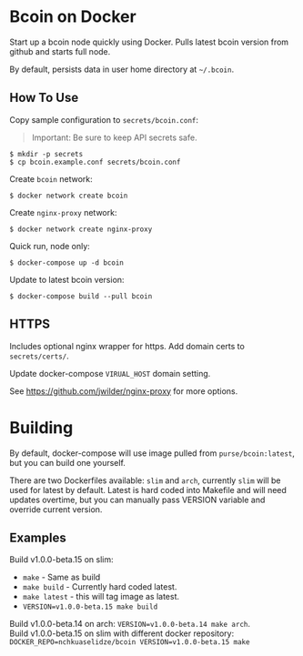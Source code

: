 Bcoin on Docker
=====

Start up a bcoin node quickly using Docker.
Pulls latest bcoin version from github and starts full node.

By default, persists data in user home directory at `~/.bcoin`.

How To Use
----

Copy sample configuration to `secrets/bcoin.conf`:
>Important: Be sure to keep API secrets safe.
```
$ mkdir -p secrets
$ cp bcoin.example.conf secrets/bcoin.conf
```

Create `bcoin` network:
```
$ docker network create bcoin
```

Create `nginx-proxy` network:
```
$ docker network create nginx-proxy
```

Quick run, node only:
```
$ docker-compose up -d bcoin
```

Update to latest bcoin version:
```
$ docker-compose build --pull bcoin
```

HTTPS
----
Includes optional nginx wrapper for https. Add domain certs to `secrets/certs/`.

Update docker-compose `VIRUAL_HOST` domain setting.

See https://github.com/jwilder/nginx-proxy for more options.


# Building

By default, docker-compose will use image pulled from `purse/bcoin:latest`, but you can build
one yourself.

There are two Dockerfiles available: `slim` and `arch`, currently `slim` will be used for latest by default.
Latest is hard coded into Makefile and will need updates overtime, but you can manually pass VERSION variable
and override current version.

## Examples
Build v1.0.0-beta.15 on slim:
  - `make` - Same as build
  - `make build` - Currently hard coded latest.
  - `make latest` - this will tag image as latest.
  - `VERSION=v1.0.0-beta.15 make build`

Build v1.0.0-beta.14 on arch: `VERSION=v1.0.0-beta.14 make arch`.  
Build v1.0.0-beta.15 on slim with different docker repository:
  `DOCKER_REPO=nchkuaselidze/bcoin VERSION=v1.0.0-beta.15 make`

